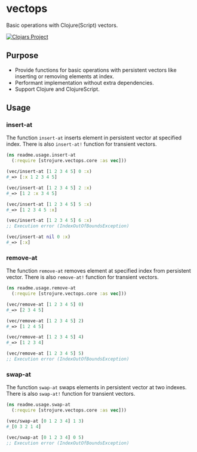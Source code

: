 # vectops

Basic operations with Clojure(Script) vectors.

[![Clojars Project](https://img.shields.io/clojars/v/com.github.strojure/vectops.svg)](https://clojars.org/com.github.strojure/vectops)

## Purpose

* Provide functions for basic operations with persistent vectors like inserting
  or removing elements at index.
* Performant implementation without extra dependencies.
* Support Clojure and ClojureScript.

## Usage

### insert-at

The function `insert-at` inserts element in persistent vector at specified
index. There is also `insert-at!` function for transient vectors.

```clojure
(ns readme.usage.insert-at
  (:require [strojure.vectops.core :as vec]))

(vec/insert-at [1 2 3 4 5] 0 :x)
#_=> [:x 1 2 3 4 5]

(vec/insert-at [1 2 3 4 5] 2 :x)
#_=> [1 2 :x 3 4 5]

(vec/insert-at [1 2 3 4 5] 5 :x)
#_=> [1 2 3 4 5 :x]

(vec/insert-at [1 2 3 4 5] 6 :x)
;; Execution error (IndexOutOfBoundsException)

(vec/insert-at nil 0 :x)
#_=> [:x]
```

### remove-at

The function `remove-at` removes element at specified index from persistent
vector. There is also `remove-at!` function for transient vectors.

```clojure
(ns readme.usage.remove-at
  (:require [strojure.vectops.core :as vec]))

(vec/remove-at [1 2 3 4 5] 0)
#_=> [2 3 4 5]

(vec/remove-at [1 2 3 4 5] 2)
#_=> [1 2 4 5]

(vec/remove-at [1 2 3 4 5] 4)
#_=> [1 2 3 4]

(vec/remove-at [1 2 3 4 5] 5)
;; Execution error (IndexOutOfBoundsException)
```

### swap-at

The function `swap-at` swaps elements in persistent vector at two indexes.
There is also `swap-at!` function for transient vectors.

```clojure
(ns readme.usage.swap-at
  (:require [strojure.vectops.core :as vec]))

(vec/swap-at [0 1 2 3 4] 1 3)
#_[0 3 2 1 4]

(vec/swap-at [0 1 2 3 4] 0 5)
;; Execution error (IndexOutOfBoundsException)
```